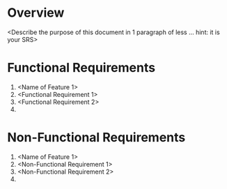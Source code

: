 # Overview
<Describe the purpose of this document in 1 paragraph of less … hint: it is
your SRS>
# Functional Requirements
1. <Name of Feature 1>
 1. <Functional Requirement 1>
 1. <Functional Requirement 2>
 1. <And so on>
# Non-Functional Requirements
1. <Name of Feature 1>
 1. <Non-Functional Requirement 1>
 1. <Non-Functional Requirement 2>
 1. <And so on>
